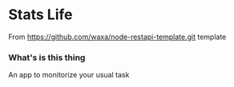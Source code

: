 # Stats Life

From https://github.com/waxa/node-restapi-template.git template

### What's is this thing

An app to monitorize your usual task 
